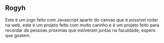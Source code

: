 

## Rogyh

Este é um jogo feito com Javascript apartir do canvas que é possível rodar na web, este é um projeto feito com muito carinho e é um projeto feito para recordar de pessoas próximas que estiveram juntas na faculdade, espero que gostem.
